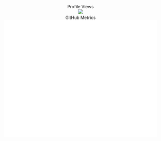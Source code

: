 <div class="container" align="center">
  <div>Profile Views</div>
  <img src="https://count.getloli.com/get/@nshout">
</div>
<div class="container" align="center">
  <div class="centered">GitHub Metrics</div>
  <img src="/github-metrics.svg">
</div>
